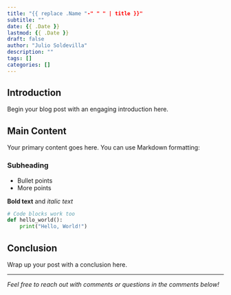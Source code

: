 ```yaml
---
title: "{{ replace .Name "-" " " | title }}"
subtitle: ""
date: {{ .Date }}
lastmod: {{ .Date }}
draft: false
author: "Julio Soldevilla"
description: ""
tags: []
categories: []
---
```


## Introduction

Begin your blog post with an engaging introduction here.

## Main Content

Your primary content goes here. You can use Markdown formatting:

### Subheading

- Bullet points
- More points

**Bold text** and *italic text*

```python
# Code blocks work too
def hello_world():
    print("Hello, World!")
```

## Conclusion

Wrap up your post with a conclusion here.

---

*Feel free to reach out with comments or questions in the comments below!*